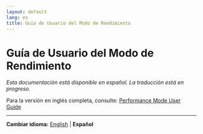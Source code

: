 ```yaml
---
layout: default
lang: es
title: Guía de Usuario del Modo de Rendimiento
---
```


# Guía de Usuario del Modo de Rendimiento

*Esta documentación está disponible en español. La traducción está en progreso.*

Para la versión en inglés completa, consulte: [Performance Mode User Guide](performance-mode-user-guide.md)

---

**Cambiar idioma:** [English](performance-mode-user-guide.md) | **Español**